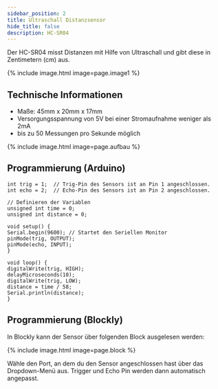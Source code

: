 ```yaml
---
sidebar_position: 2
title: Ultraschall Distanzsensor
hide_title: false
description: HC-SR04
---
```

Der HC-SR04 misst Distanzen mit Hilfe von Ultraschall und gibt diese in Zentimetern (cm) aus.

{% include image.html image=page.image1 %}


## Technische Informationen

* Maße: 45mm x 20mm x 17mm
* Versorgungsspannung von 5V bei einer Stromaufnahme weniger als 2mA
*  bis zu 50 Messungen pro Sekunde möglich

{% include image.html image=page.aufbau %}


## Programmierung (Arduino)


```arduino
int trig = 1;  // Trig-Pin des Sensors ist an Pin 1 angeschlossen.
int echo = 2;  // Echo-Pin des Sensors ist an Pin 2 angeschlossen.

// Definieren der Variablen
unsigned int time = 0;
unsigned int distance = 0;

void setup() {
Serial.begin(9600); // Startet den Seriellen Monitor
pinMode(trig, OUTPUT);
pinMode(echo, INPUT);
}

void loop() {
digitalWrite(trig, HIGH);
delayMicroseconds(10);
digitalWrite(trig, LOW);
distance = time / 58;
Serial.println(distance);
}
```
## Programmierung (Blockly)

In Blockly kann der Sensor über folgenden Block ausgelesen werden:

{% include image.html image=page.block %}


Wähle den Port, an dem du den Sensor angeschlossen hast über das Dropdown-Menü aus. Trigger und Echo Pin werden dann automatisch angepasst.

